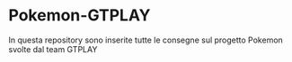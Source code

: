 # Pokemon-GTPLAY
In questa repository sono inserite tutte le consegne sul progetto Pokemon svolte dal team GTPLAY
